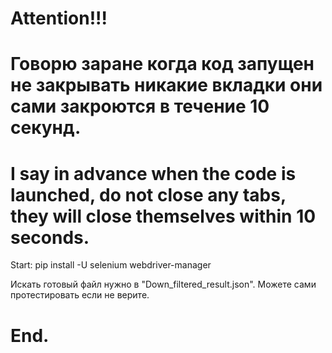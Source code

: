 # Attention!!!
# Говорю заране когда код запущен не закрывать никакие вкладки они сами закроются в течение 10 секунд.
# I say in advance when the code is launched, do not close any tabs, they will close themselves within 10 seconds.



Start:
pip install -U selenium webdriver-manager

Искать готовый файл нужно в "Down_filtered_result.json".
Можете сами протестировать если не верите.



# End.
